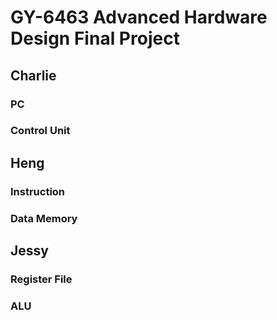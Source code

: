 # GY-6463 Advanced Hardware Design Final Project

## Charlie
### PC 
### Control Unit

## Heng
### Instruction 
### Data Memory

## Jessy
### Register File
### ALU

